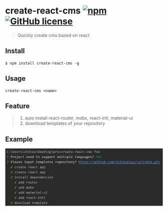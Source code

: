 # create-react-cms  [![npm](https://img.shields.io/npm/v/create-react-cms.svg)](https://www.npmjs.com/package/create-react-cms) [![GitHub license](https://img.shields.io/github/license/shitouplus/create-react-cms.svg)](https://github.com/shitouplus/create-react-cms/blob/master/LICENSE) 
> Quickly create cms based on react

## Install

```
$ npm install create-react-cms -g
```

## Usage

```
create-react-cms <name> 
```

## Feature
> 1. auto install react-router, mobx, react-intl, material-ui
> 2. download templates of your repository

## Example
![create-react-cms](create-react-cms.jpg)

